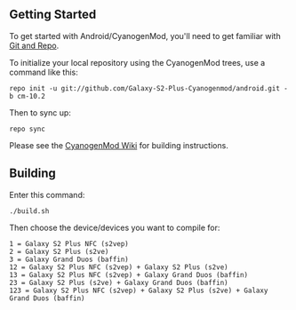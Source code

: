 Getting Started
---------------

To get started with Android/CyanogenMod, you'll need to get
familiar with [Git and Repo](http://source.android.com/source/using-repo.html).

To initialize your local repository using the CyanogenMod trees, use a command like this:

    repo init -u git://github.com/Galaxy-S2-Plus-Cyanogenmod/android.git -b cm-10.2

Then to sync up:

    repo sync

Please see the [CyanogenMod Wiki](http://wiki.cyanogenmod.org/) for building instructions.

Building
---------------

Enter this command:

    ./build.sh

Then choose the device/devices you want to compile for:

    1 = Galaxy S2 Plus NFC (s2vep)
    2 = Galaxy S2 Plus (s2ve)
    3 = Galaxy Grand Duos (baffin)
    12 = Galaxy S2 Plus NFC (s2vep) + Galaxy S2 Plus (s2ve)
    13 = Galaxy S2 Plus NFC (s2vep) + Galaxy Grand Duos (baffin)
    23 = Galaxy S2 Plus (s2ve) + Galaxy Grand Duos (baffin)
    123 = Galaxy S2 Plus NFC (s2vep) + Galaxy S2 Plus (s2ve) + Galaxy Grand Duos (baffin)

